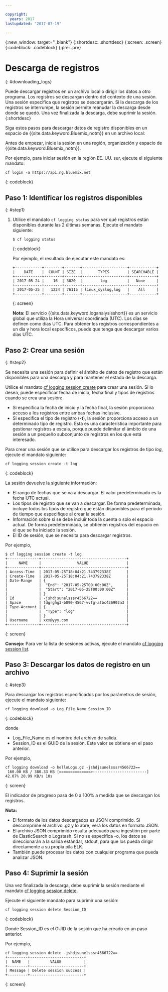 ```yaml
---

copyright:
  years: 2017
lastupdated: "2017-07-19"

---
```


{:new_window: target="_blank"}
{:shortdesc: .shortdesc}
{:screen: .screen}
{:codeblock: .codeblock}
{:pre: .pre}

# Descarga de registros
{: #downloading_logs}

Puede descargar registros en un archivo local o dirigir los datos a otro programa. Los registros se descargan dentro del contexto de una sesión. Una sesión especifica qué registros se descargarán. Si la descarga de los registros se interrumpe, la sesión permite reanudar la descarga desde donde se quedó. Una vez finalizada la descarga, debe suprimir la sesión.
{:shortdesc}

Siga estos pasos para descargar datos de registro disponibles en un espacio de {{site.data.keyword.Bluemix_notm}} en un archivo local:

Antes de empezar, inicie la sesión en una región, organización y espacio de {{site.data.keyword.Bluemix_notm}}. 

Por ejemplo, para iniciar sesión en la región EE. UU. sur, ejecute el siguiente mandato:
	
```
cf login -a https://api.ng.bluemix.net
```
{: codeblock}

## Paso 1: Identificar los registros disponibles
{: #step1}

1. Utilice el mandato `cf logging status` para ver qué registros están disponibles durante las 2 últimas semanas. Ejecute el mandato siguiente:

    ```
    $ cf logging status
    ```
    {: codeblock}
    
    Por ejemplo, el resultado de ejecutar este mandato es:
    
    ```
    +------------+--------+-------+--------------------+------------+
    |    DATE    |  COUNT | SIZE  |       TYPES        | SEARCHABLE |
    +------------+--------+-------+--------------------+------------+
    | 2017-05-24 |    16  | 3020  |        log         |   None     |
    +------------+--------+-------+--------------------+------------+
    | 2017-05-25 |   1224 | 76115 | linux_syslog,log   |    All     |
    +------------+--------+-------+--------------------+------------+
    ```
    {: screen}

    **Nota:** El servicio {{site.data.keyword.loganalysisshort}} es un servicio global que utiliza la Hora universal coordinada (UTC). Los días se definen como días UTC. Para obtener los registros correspondientes a un día y hora local específicos, puede que tenga que descargar varios días UTC.


## Paso 2: Crear una sesión
{: #step2}

Se necesita una sesión para definir el ámbito de datos de registro que están disponibles para una descarga y para mantener el estado de la descarga. 

Utilice el mandato [cf logging session create](/docs/services/CloudLogAnalysis/reference/logging_cli.html#session_create) para crear una sesión. Si lo desea, puede especificar fecha de inicio, fecha final y tipos de registros cuando se crea una sesión:  

* Si especifica la fecha de inicio y la fecha final, la sesión proporciona acceso a los registros entre ambas fechas inclusive. 
* Si especifica el tipo de registro (**-t**), la sesión proporciona acceso a un determinado tipo de registro. Esta es una característica importante para gestionar registros a escala, porque puede delimitar el ámbito de una sesión a un pequeño subconjunto de registros en los que está interesado.

Para crear una sesión que se utilice para descargar los registros de tipo *log*, ejecute el mandato siguiente:

```
cf logging session create -t log
```
{: codeblock}

La sesión devuelve la siguiente información:

* El rango de fechas que se va a descargar. El valor predeterminado es la fecha UTC actual.
* Los tipos de registro que se van a descargar. De forma predeterminada, incluye todos los tipos de registro que están disponibles para el periodo de tiempo que especifique al crear la sesión. 
* Información sobre si se debe incluir toda la cuenta o solo el espacio actual. De forma predeterminada, se obtienen registros del espacio en el que se ha iniciado la sesión.
* El ID de sesión, que se necesita para descargar registros.

Por ejemplo,

```
$ cf logging session create -t log
+--------------+--------------------------------------+
|     NAME     |                VALUE                 |
+--------------+--------------------------------------+
| Access-Time  | 2017-05-25T18:04:21.743792338Z       |
| Create-Time  | 2017-05-25T18:04:21.743792338Z       |
| Date-Range   | {                                    |
|              |  "End": "2017-05-25T00:00:00Z",      |
|              |  "Start": "2017-05-25T00:00:00Z"     |
|              | }                                    |
| Id           | -jshdjsunelsssr4566722==             |
| Space        | fdgrghg3-b090-4567-vvfg-afbc436902a3 |
| Type-Account | {                                    |
|              |  "Type": "log"                       |
|              | }                                    |
| Username     | xxx@yyy.com                          |
+--------------+--------------------------------------+
```
{: screen}

**Consejo:** Para ver la lista de sesiones activas, ejecute el mandato [cf logging session list](/docs/services/CloudLogAnalysis/reference/logging_cli.html#session_list).

## Paso 3: Descargar los datos de registro en un archivo
{: #step3}

Para descargar los registros especificados por los parámetros de sesión, ejecute el mandato siguiente:

```
cf logging download -o Log_File_Name Session_ID
```
{: codeblock}

donde

* Log_File_Name es el nombre del archivo de salida.
* Session_ID es el GUID de la sesión. Este valor se obtiene en el paso anterior.

Por ejemplo,

```
cf logging download -o helloLogs.gz -jshdjsunelsssr4566722==
 160.00 KB / 380.33 KB [==============>------------------------]  42.07% 20.99 KB/s 10s
```
{: screen}

El indicador de progreso pasa de 0 a 100% a medida que se descargan los registros.

**Nota:** 

* El formato de los datos descargados es JSON comprimido. Si descomprime el archivo .gz y lo abre, verá los datos en formato JSON. 
* El archivo JSON comprimido resulta adecuado para ingestión por parte de ElasticSearch o Logstash. Si no se especifica -o, los datos se direccionarán a la salida estándar, stdout, para que los pueda dirigir directamente a su propia pila ELK.
* También puede procesar los datos con cualquier programa que pueda analizar JSON. 

## Paso 4: Suprimir la sesión

Una vez finalizada la descarga, debe suprimir la sesión mediante el mandato [cf logging session delete](/docs/services/CloudLogAnalysis/reference/logging_cli.html#session_delete). 

Ejecute el siguiente mandato para suprimir una sesión:

```
cf logging session delete Session_ID
```
{: codeblock}

Donde Session_ID es el GUID de la sesión que ha creado en un paso anterior.

Por ejemplo,

```
cf logging session delete -jshdjsunelsssr4566722==
+---------+------------------------+
|  NAME   |         VALUE          |
+---------+------------------------+
| Message | Delete session success |
+---------+------------------------+
```
{: screen}




